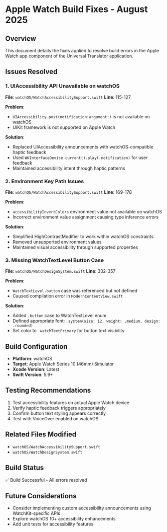 # Apple Watch Build Fixes - August 2025

## Overview
This document details the fixes applied to resolve build errors in the Apple Watch app component of the Universal Translator application.

## Issues Resolved

### 1. UIAccessibility API Unavailable on watchOS
**File**: `watchOS/WatchAccessibilitySupport.swift`
**Line**: 115-127

**Problem**: 
- `UIAccessibility.post(notification:argument:)` is not available on watchOS
- UIKit framework is not supported on Apple Watch

**Solution**:
- Replaced UIAccessibility announcements with watchOS-compatible haptic feedback
- Used `WKInterfaceDevice.current().play(.notification)` for user feedback
- Maintained accessibility intent through haptic patterns

### 2. Environment Key Path Issues
**File**: `watchOS/WatchAccessibilitySupport.swift`
**Line**: 169-178

**Problem**:
- `accessibilityInvertColors` environment value not available on watchOS
- Incorrect environment value assignment causing type inference errors

**Solution**:
- Simplified HighContrastModifier to work within watchOS constraints
- Removed unsupported environment values
- Maintained visual accessibility through supported properties

### 3. Missing WatchTextLevel Button Case
**File**: `watchOS/WatchDesignSystem.swift`
**Line**: 332-357

**Problem**:
- `WatchTextLevel.button` case was referenced but not defined
- Caused compilation error in `ModernContentView.swift`

**Solution**:
- Added `.button` case to WatchTextLevel enum
- Defined appropriate font: `.system(size: 12, weight: .medium, design: .rounded)`
- Set color to `.watchTextPrimary` for button text visibility

## Build Configuration
- **Platform**: watchOS
- **Target**: Apple Watch Series 10 (46mm) Simulator
- **Xcode Version**: Latest
- **Swift Version**: 5.9+

## Testing Recommendations
1. Test accessibility features on actual Apple Watch device
2. Verify haptic feedback triggers appropriately
3. Confirm button text styling appears correctly
4. Test with VoiceOver enabled on watchOS

## Related Files Modified
- `watchOS/WatchAccessibilitySupport.swift`
- `watchOS/WatchDesignSystem.swift`

## Build Status
✅ Build Successful - All errors resolved

## Future Considerations
- Consider implementing custom accessibility announcements using WatchKit-specific APIs
- Explore watchOS 10+ accessibility enhancements
- Add unit tests for accessibility features